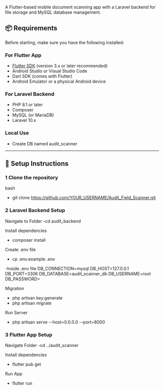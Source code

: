 A Flutter-based mobile document scanning app with a Laravel backend for file storage and MySQL database management.

## 📦 Requirements

Before starting, make sure you have the following installed:

### **For Flutter App**
- [Flutter SDK](https://flutter.dev/docs/get-started/install) (version 3.x or later recommended)
- Android Studio or Visual Studio Code
- Dart SDK (comes with Flutter)
- Android Emulator or a physical Android device

### **For Laravel Backend**
- PHP 8.1 or later
- Composer
- MySQL (or MariaDB)
- Laravel 10.x

### **Local Use**
- Create DB named audit_scanner

---

## 🚀 Setup Instructions

### 1 Clone the repository
bash
- git clone https://github.com/YOUR_USERNAME/Audit_Field_Scanner.git

### 2 Laravel Backend Setup

Navigate to Folder
-cd audit_backend

Install dependencies
- composer install

Create .env file
- cp .env.example .env

-Inside .env file
  DB_CONNECTION=mysql
  DB_HOST=127.0.0.1
  DB_PORT=3306
  DB_DATABASE=audit_scanner_db
  DB_USERNAME=root
  DB_PASSWORD=

Migration
- php artisan key:generate
- php artisan migrate

Run Server
- php artisan serve --host=0.0.0.0 --port=8000

### 3 Flutter App Setup

Navigate Folder
-cd ../audit_scanner

Install dependencies
- flutter pub get

Run App
- flutter run
